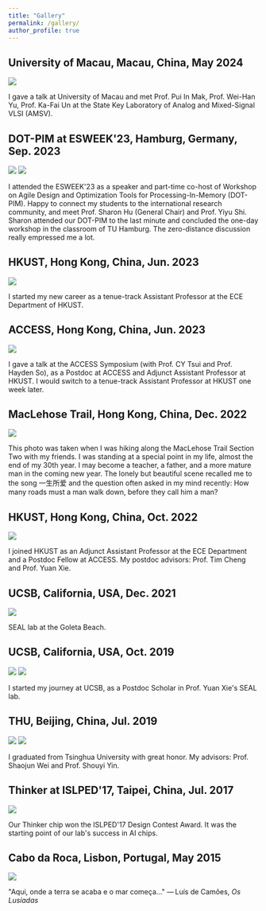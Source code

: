 ```yaml
---
title: "Gallery"
permalink: /gallery/
author_profile: true
---
```


## University of Macau, Macau, China, May 2024

<img src="/images/2024_macau.jpg" />

I gave a talk at University of Macau and met Prof. Pui In Mak, Prof. Wei-Han Yu, Prof. Ka-Fai Un at the State Key Laboratory of Analog and Mixed-Signal VLSI (AMSV).

## DOT-PIM at ESWEEK'23, Hamburg, Germany, Sep. 2023

<img src="/images/2023_esweek.png" />

<img src="/images/2023_esweek_dotpim.jpg" />

I attended the ESWEEK'23 as a speaker and part-time co-host of Workshop on Agile Design and Optimization Tools for Processing-In-Memory (DOT-PIM). Happy to connect my students to the international research community, and meet Prof. Sharon Hu (General Chair) and Prof. Yiyu Shi. Sharon attended our DOT-PIM to the last minute and concluded the one-day workshop in the classroom of TU Hamburg. The zero-distance discussion really empressed me a lot. 

## HKUST, Hong Kong, China, Jun. 2023

<img src="/images/2023_hkust_onboard.jpg" />

I started my new career as a tenue-track Assistant Professor at the ECE Department of HKUST.

## ACCESS, Hong Kong, China, Jun. 2023

<img src="/images/2023_access_symposium.png" />

I gave a talk at the ACCESS Symposium (with Prof. CY Tsui and Prof. Hayden So), as a Postdoc at ACCESS and Adjunct Assistant Professor at HKUST. I would switch to a tenue-track Assistant Professor at HKUST one week later.

## MacLehose Trail, Hong Kong, China, Dec. 2022

<img src="/images/2022_一生所爱.jpg" />

This photo was taken when I was hiking along the MacLehose Trail Section Two with my friends. I was standing at a special point in my life, almost the end of my 30th year. I may become a teacher, a father, and a more mature man in the coming new year. The lonely but beautiful scene recalled me to the song 一生所爱 and the question often asked in my mind recently: How many roads must a man walk down, before they call him a man?

## HKUST, Hong Kong, China, Oct. 2022

<img src="/images/2022_hkust.jpg" />

I joined HKUST as an Adjunct Assistant Professor at the ECE Department and a Postdoc Fellow at ACCESS. My postdoc advisors: Prof. Tim Cheng and Prof. Yuan Xie.

## UCSB, California, USA, Dec. 2021

<img src="/images/2021_seal.jpg" />

SEAL lab at the Goleta Beach.

## UCSB, California, USA, Oct. 2019

<img src="/images/2019_ucsb.jpg" />

<img src="/images/2019_ucsb_danli.jpg" />

I started my journey at UCSB, as a Postdoc Scholar in Prof. Yuan Xie's SEAL lab.

## THU, Beijing, China, Jul. 2019

<img src="/images/2019_graduate_wei.jpg" />

<img src="/images/2019_graduate_yin.jpg" />

I graduated from Tsinghua University with great honor. My advisors: Prof. Shaojun Wei and Prof. Shouyi Yin.

## Thinker at ISLPED'17, Taipei, China, Jul. 2017

<img src="/images/2017_thinker.jpg" />

Our Thinker chip won the ISLPED'17 Design Contest Award. It was the starting point of our lab's success in AI chips.

## Cabo da Roca, Lisbon, Portugal, May 2015

<img src="/images/2015_cabodaroca.png" />

"Aqui, onde a terra se acaba e o mar começa..." — Luís de Camões, *Os Lusíadas*
